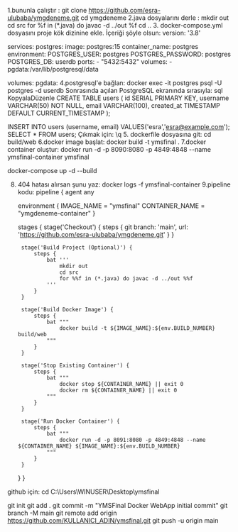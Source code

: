 1.bununla çalıştır : git clone https://github.com/esra-ulubaba/ymgdeneme.git
cd ymgdeneme
2.java dosyalarını derle : mkdir out
cd src
for %f in (*.java) do javac -d ../out %f
cd ..
3.	docker-compose.yml dosyasını proje kök dizinine ekle. İçeriği şöyle olsun:
version: '3.8'

services:
  postgres:
    image: postgres:15
    container_name: postgres
    environment:
      POSTGRES_USER: postgres
      POSTGRES_PASSWORD: postgres
      POSTGRES_DB: userdb
    ports:
      - "5432:5432"
    volumes:
      - pgdata:/var/lib/postgresql/data

volumes:
  pgdata:
4.postgresql'e bağlan: docker exec -it postgres psql -U postgres -d userdb
Sonrasında açılan PostgreSQL ekranında sırasıyla:
sql
KopyalaDüzenle
CREATE TABLE users (
    id SERIAL PRIMARY KEY,
    username VARCHAR(50) NOT NULL,
    email VARCHAR(100),
    created_at TIMESTAMP DEFAULT CURRENT_TIMESTAMP
);

INSERT INTO users (username, email) VALUES('esra','esra@example.com');
SELECT * FROM users;
Çıkmak için: \q
5. dockerfile dosyasına git: cd build/web
6.docker image başlat: docker build -t ymsfinal .
7.docker container oluştur: docker run -d -p 8090:8080 -p 4849:4848 --name ymsfinal-container ymsfinal

docker-compose up -d --build

8. 404 hatası alırsan şunu yaz: docker logs -f ymsfinal-container
9.pipeline kodu: pipeline {
    agent any

    environment {
        IMAGE_NAME = "ymsfinal" 
        CONTAINER_NAME = "ymgdeneme-container"
    }

    stages {
        stage('Checkout') {
            steps {
                git branch: 'main', url: 'https://github.com/esra-ulubaba/ymgdeneme.git'
            }
        }

        stage('Build Project (Optional)') {
            steps {
                bat '''
                    mkdir out
                    cd src
                    for %%f in (*.java) do javac -d ../out %%f
                '''
            }
        }

        stage('Build Docker Image') {
            steps {
                bat """
                    docker build -t ${IMAGE_NAME}:${env.BUILD_NUMBER} build/web
                """
            }
        }

        stage('Stop Existing Container') {
            steps {
                bat """
                    docker stop ${CONTAINER_NAME} || exit 0
                    docker rm ${CONTAINER_NAME} || exit 0
                """
            }
        }

        stage('Run Docker Container') {
            steps {
                bat """
                    docker run -d -p 8091:8080 -p 4849:4848 --name ${CONTAINER_NAME} ${IMAGE_NAME}:${env.BUILD_NUMBER}
                """
            }
        }
    }
}

github için: cd C:\Users\WINUSER\Desktop\ymsfinal

git init
git add .
git commit -m "YMSFinal Docker WebApp initial commit"
git branch -M main
git remote add origin https://github.com/KULLANICI_ADIN/ymsfinal.git
git push -u origin main


